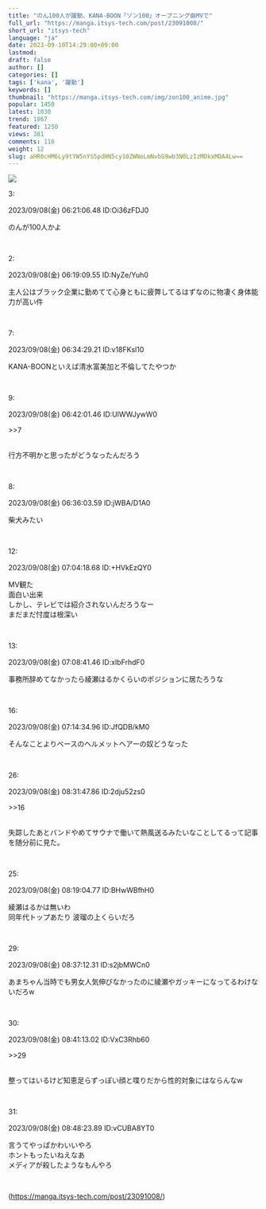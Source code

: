 ```yaml
---
title: "のん100人が躍動、KANA-BOON「ゾン100」オープニング曲MVで"
full_url: "https://manga.itsys-tech.com/post/23091008/"
short_url: "itsys-tech"
language: "ja"
date: 2023-09-10T14:29:00+09:00
lastmod: 
draft: false
author: []
categories: []
tags: ['kana', '躍動']
keywords: []
thumbnail: "https://manga.itsys-tech.com/img/zon100_anime.jpg"
popular: 1450
latest: 1030
trend: 1867
featured: 1250
views: 381
comments: 116
weight: 12
slug: aHR0cHM6Ly9tYW5nYS5pdHN5cy10ZWNoLmNvbS9wb3N0LzIzMDkxMDA4Lw==
---
```


![](https://manga.itsys-tech.com/img/zon100_anime.jpg)

<div><p class='t_h'>3: <p>2023/09/08(金) 06:21:06.48 ID:Oi36zFDJ0</p></p><p class='t_b'>のんが100人かよ</p><br><p class='t_h'>2: <p>2023/09/08(金) 06:19:09.55 ID:NyZe/Yuh0</p></p><p class='t_b'>主人公はブラック企業に勤めてて心身ともに疲弊してるはずなのに物凄く身体能力が高い件</p><br><p class='t_h'>7: <p>2023/09/08(金) 06:34:29.21 ID:v18FKsl10</p></p><p class='t_b'>KANA-BOONといえば清水富美加と不倫してたやつか</p><br><p class='t_h t_i'>9: <p>2023/09/08(金) 06:42:01.46 ID:UlWWJywW0</p></p><p class='t_b t_i'><p class='anchor'>>>7</p><br>行方不明かと思ったがどうなったんだろう</p><br><p class='t_h'>8: <p>2023/09/08(金) 06:36:03.59 ID:jWBA/D1A0</p></p><p class='t_b'>柴犬みたい</p><br><p class='t_h'>12: <p>2023/09/08(金) 07:04:18.68 ID:+HVkEzQY0</p></p><p class='t_b'>MV観た<br>面白い出来<br>しかし、テレビでは紹介されないんだろうなー<br>まだまだ忖度は根深い</p><br><p class='t_h'>13: <p>2023/09/08(金) 07:08:41.46 ID:xIbFrhdF0</p></p><p class='t_b'>事務所辞めてなかったら綾瀬はるかくらいのポジションに居たろうな</p><br><p class='t_h'>16: <p>2023/09/08(金) 07:14:34.96 ID:JfQDB/kM0</p></p><p class='t_b'>そんなことよりベースのヘルメットヘアーの奴どうなった</p><br><p class='t_h t_i'>26: <p>2023/09/08(金) 08:31:47.86 ID:2dju52zs0</p></p><p class='t_b t_i'><p class='anchor'>>>16</p><br>失踪したあとバンドやめてサウナで働いて熱風送るみたいなことしてるって記事を随分前に見た。</p><br><p class='t_h'>25: <p>2023/09/08(金) 08:19:04.77 ID:BHwWBfhH0</p></p><p class='t_b'>綾瀬はるかは無いわ<br>同年代トップあたり 波瑠の上くらいだろ</p><br><p class='t_h'>29: <p>2023/09/08(金) 08:37:12.31 ID:s2jbMWCn0</p></p><p class='t_b'>あまちゃん当時でも男女人気伸びなかったのに綾瀬やガッキーになってるわけないだろw</p><br><p class='t_h t_i'>30: <p>2023/09/08(金) 08:41:13.02 ID:VxC3Rhb60</p></p><p class='t_b t_i'><p class='anchor'>>>29</p><br>整ってはいるけど知恵足らずっぽい顔と喋りだから性的対象にはならんなw</p><br><p class='t_h'>31: <p>2023/09/08(金) 08:48:23.89 ID:vCUBA8YT0</p></p><p class='t_b'>言うてやっぱかわいいやろ<br>ホントもったいねえなあ<br>メディアが殺したようなもんやろ</p><br></div>

(https://manga.itsys-tech.com/post/23091008/)
